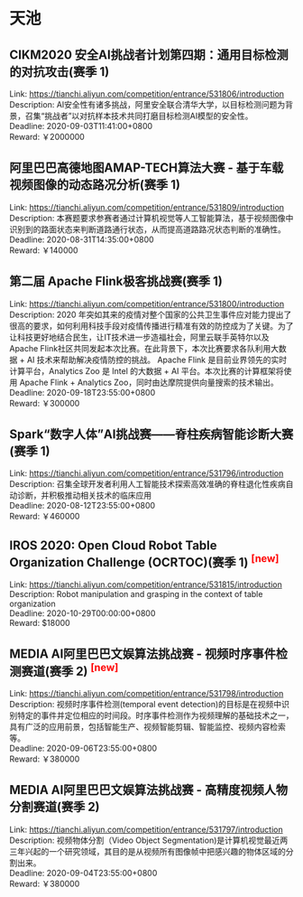 # 天池



## CIKM2020 安全AI挑战者计划第四期：通用目标检测的对抗攻击(赛季 1)

Link: https://tianchi.aliyun.com/competition/entrance/531806/introduction  
Description: AI安全性有诸多挑战，阿里安全联合清华大学，以目标检测问题为背景，召集“挑战者”以对抗样本技术共同打磨目标检测AI模型的安全性。  
Deadline: 2020-09-03T11:41:00+0800  
Reward: ￥2000000  


## 阿里巴巴高德地图AMAP-TECH算法大赛 - 基于车载视频图像的动态路况分析(赛季 1)

Link: https://tianchi.aliyun.com/competition/entrance/531809/introduction  
Description: 本赛题要求参赛者通过计算机视觉等人工智能算法，基于视频图像中识别到的路面状态来判断道路通行状态，从而提高道路路况状态判断的准确性。  
Deadline: 2020-08-31T14:35:00+0800  
Reward: ￥140000  


## 第二届 Apache Flink极客挑战赛(赛季 1)

Link: https://tianchi.aliyun.com/competition/entrance/531800/introduction  
Description: 2020 年突如其来的疫情对整个国家的公共卫生事件应对能力提出了很高的要求，如何利用科技手段对疫情传播进行精准有效的防控成为了关键。为了让科技更好地结合民生，让IT技术进一步造福社会，阿里云联手英特尔以及Apache Flink社区共同发起本次比赛。在此背景下，本次比赛要求各队利用大数据 + AI 技术来帮助解决疫情防控的挑战。
Apache Flink 是目前业界领先的实时计算平台，Analytics Zoo 是 Intel 的大数据 + AI 平台。本次比赛的计算框架将使用 Apache Flink + Analytics Zoo，同时由达摩院提供向量搜索的技术输出。  
Deadline: 2020-09-18T23:55:00+0800  
Reward: ￥300000  


## Spark“数字人体”AI挑战赛——脊柱疾病智能诊断大赛(赛季 1)

Link: https://tianchi.aliyun.com/competition/entrance/531796/introduction  
Description: 召集全球开发者利用人工智能技术探索高效准确的脊柱退化性疾病自动诊断，并积极推动相关技术的临床应用  
Deadline: 2020-08-12T23:55:00+0800  
Reward: ￥460000  


## IROS 2020: Open Cloud Robot Table Organization Challenge (OCRTOC)(赛季 1) <sup style="color:red">[new]<sup>  

Link: https://tianchi.aliyun.com/competition/entrance/531815/introduction  
Description: Robot manipulation and grasping in the context of table organization  
Deadline: 2020-10-29T00:00:00+0800  
Reward: $18000  


## MEDIA AI阿里巴巴文娱算法挑战赛 - 视频时序事件检测赛道(赛季 2) <sup style="color:red">[new]<sup>  

Link: https://tianchi.aliyun.com/competition/entrance/531798/introduction  
Description: 视频时序事件检测(temporal event detection)的目标是在视频中识别特定的事件并定位相应的时间段。时序事件检测作为视频理解的基础技术之一，具有广泛的应用前景，包括智能生产、视频智能剪辑、智能监控、视频内容检索等。  
Deadline: 2020-09-06T23:55:00+0800  
Reward: ￥380000  


## MEDIA AI阿里巴巴文娱算法挑战赛 - 高精度视频人物分割赛道(赛季 2)

Link: https://tianchi.aliyun.com/competition/entrance/531797/introduction  
Description: 视频物体分割（Video Object Segmentation)是计算机视觉最近两三年兴起的一个研究领域，其目的是从视频所有图像帧中把感兴趣的物体区域的分割出来。  
Deadline: 2020-09-04T23:55:00+0800  
Reward: ￥380000  

